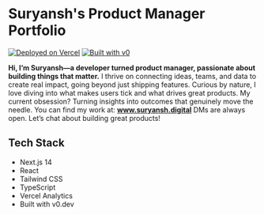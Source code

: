 # Suryansh's Product Manager Portfolio

[![Deployed on Vercel](https://img.shields.io/badge/Deployed%20on-Vercel-black?style=for-the-badge&logo=vercel)](https://vercel.com/suryanshchauhans-projects/v0-developer-portfolio4)
[![Built with v0](https://img.shields.io/badge/Built%20with-v0.dev-black?style=for-the-badge)](https://v0.dev/chat/projects/FJjPmMjXpCc)


**Hi, I’m Suryansh—a developer turned product manager, passionate about building things that matter.**
I thrive on connecting ideas, teams, and data to create real impact, going beyond just shipping features. Curious by nature, I love diving into what makes users tick and what drives great products. My current obsession? Turning insights into outcomes that genuinely move the needle. You can find my work at: **www.suryansh.digital** 
DMs are always open. Let’s chat about building great products!

## Tech Stack

- Next.js 14
- React
- Tailwind CSS
- TypeScript
- Vercel Analytics
- Built with v0.dev
